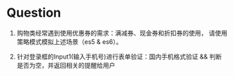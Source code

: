 Question
=====

1. 购物类经常遇到使用优惠券的需求：满减券、现金券和折扣券的使用，
请使用策略模式模拟上述场景（es5 & es6）。

2. 针对登录框的Input1(输入手机号)进行表单验证：国内手机格式验证 && 判断是否为空，并返回相关的提醒给用户
